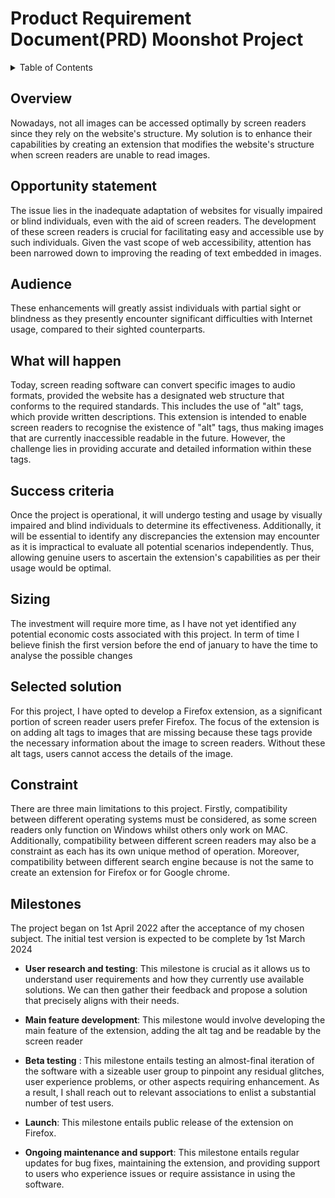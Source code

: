 # Product Requirement Document(PRD) Moonshot Project

<details>
<summary>Table of Contents</summary>

- [Product Requirement Document(PRD) Moonshot Project Debry Robin](#product-requirement-documentprd-moonshot-project-debry-robin)
  - [Overview](#overview)
  - [Opportunity statement](#opportunity-statement)
  - [Audience](#audience)
  - [What will happen](#what-will-happen)
  - [Success criteria](#success-criteria)
  - [Sizing](#sizing)
  - [Selected solution](#selected-solution)
  - [Constraint](#constraint)
  - [Milestones](#milestones)

</details>

## Overview

Nowadays, not all images can be accessed optimally by screen readers since they rely on the website's structure. My solution is to enhance their capabilities by creating an extension that modifies the website's structure when screen readers are unable to read images.

## Opportunity statement

The issue lies in the inadequate adaptation of websites for visually impaired or blind individuals, even with the aid of screen readers. The development of these screen readers is crucial for facilitating easy and accessible use by such individuals. Given the vast scope of web accessibility, attention has been narrowed down to improving the reading of text embedded in images.

## Audience

These enhancements will greatly assist individuals with partial sight or blindness as they presently encounter significant difficulties with Internet usage, compared to their sighted counterparts.

## What will happen

Today, screen reading software can convert specific images to audio formats, provided the website has a designated web structure that conforms to the required standards. This includes the use of "alt" tags, which provide written descriptions. This extension is intended to enable screen readers to recognise the existence of "alt" tags, thus making images that are currently inaccessible readable in the future. However, the challenge lies in providing accurate and detailed information within these tags.

## Success criteria

Once the project is operational, it will undergo testing and usage by visually impaired and blind individuals to determine its effectiveness. Additionally, it will be essential to identify any discrepancies the extension may encounter as it is impractical to evaluate all potential scenarios independently. Thus, allowing genuine users to ascertain the extension's capabilities as per their usage would be optimal.

## Sizing

The investment will require more time, as I have not yet identified any potential economic costs associated with this project.
In term of time I believe finish the first version before the end of january to have the time to analyse the possible changes

## Selected solution

For this project, I have opted to develop a Firefox extension, as a significant portion of screen reader users prefer Firefox. The focus of the extension is on adding alt tags to images that are missing because these tags provide the necessary information about the image to screen readers. Without these alt tags, users cannot access the details of the image.

## Constraint

There are three main limitations to this project. Firstly, compatibility between different operating systems must be considered, as some screen readers only function on Windows whilst others only work on MAC. Additionally, compatibility between different screen readers may also be a constraint as each has its own unique method of operation. Moreover, compatibility between different search engine because is not the same to create an extension for Firefox or for Google chrome.

## Milestones

The project began on 1st April 2022 after the acceptance of my chosen subject. The initial test version is expected to be complete by 1st March 2024

- **User research and testing**: This milestone is crucial as it allows us to understand user requirements and how they currently use available solutions. We can then gather their feedback and propose a solution that precisely aligns with their needs.

- **Main feature development**: This milestone would involve developing the main feature of the extension, adding the alt tag and be readable by the screen reader

- **Beta testing** : This milestone entails testing an almost-final iteration of the software with a sizeable user group to pinpoint any residual glitches, user experience problems, or other aspects requiring enhancement. As a result, I shall reach out to relevant associations to enlist a substantial number of test users.

- **Launch**: This milestone entails public release of the extension on Firefox.

- **Ongoing maintenance and support**: This milestone entails regular updates for bug fixes, maintaining the extension, and providing support to users who experience issues or require assistance in using the software.
